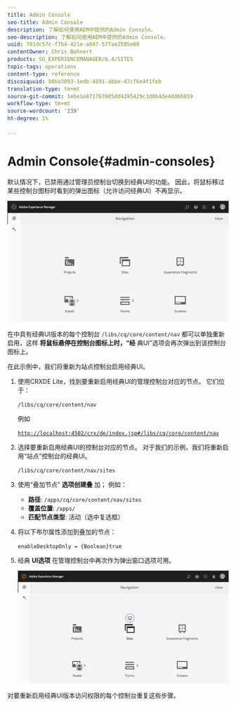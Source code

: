 ```yaml
---
title: Admin Console
seo-title: Admin Console
description: 了解如何使用AEM中提供的Admin Console。
seo-description: 了解如何使用AEM中提供的Admin Console。
uuid: 701dc57c-f7b4-421e-a847-577ae2585e80
contentOwner: Chris Bohnert
products: SG_EXPERIENCEMANAGER/6.4/SITES
topic-tags: operations
content-type: reference
discoiquuid: 98ba3093-1edb-4891-abbe-47cf6e4f1feb
translation-type: tm+mt
source-git-commit: 1ebe1e871767605dd4295429c3d0b4de4dd66939
workflow-type: tm+mt
source-wordcount: '239'
ht-degree: 1%

---
```



# Admin Console{#admin-consoles}

默认情况下，已禁用通过管理员控制台切换到经典UI的功能。 因此，将鼠标移过某些控制台图标时看到的弹出图标（允许访问经典UI）不再显示。

![screen_shot_2018-03-23at111956](assets/screen_shot_2018-03-23at111956.png)

在中具有经典UI版本的每个控制台 `/libs/cq/core/content/nav` 都可以单独重新启用，这样 **将鼠标悬停在控制台图标上时，“经** 典UI”选项会再次弹出到该控制台图标上。

在此示例中，我们将重新为站点控制台启用经典UI。

1. 使用CRXDE Lite，找到要重新启用经典UI的管理控制台对应的节点。 它们位于：

   `/libs/cq/core/content/nav`

   例如

   [ `http://localhost:4502/crx/de/index.jsp#/libs/cq/core/content/nav`](http://localhost:4502/crx/de/index.jsp#/libs/cq/core/content/nav)

1. 选择要重新启用经典UI的控制台对应的节点。 对于我们的示例，我们将重新启用“站点”控制台的经典UI。

   `/libs/cq/core/content/nav/sites`

1. 使用“叠加节点” **选项创建叠** 加； 例如：

   * **路径**: `/apps/cq/core/content/nav/sites`
   * **覆盖位置**: `/apps/`
   * **匹配节点类型**: 活动（选中复选框）

1. 将以下布尔属性添加到叠加的节点：

   `enableDesktopOnly = {Boolean}true`

1. 经典 **UI选项** 在管理控制台中再次作为弹出窗口选项可用。

   ![screen_shot_2018-03-23at111924](assets/screen_shot_2018-03-23at111924.png)

对要重新启用经典UI版本访问权限的每个控制台重复这些步骤。
